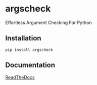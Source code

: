 # argscheck
Effortless Argument Checking For Python

## Installation

`pip install argscheck`

## Documentation

[ReadTheDocs](https://argscheck.readthedocs.io/en/latest/)